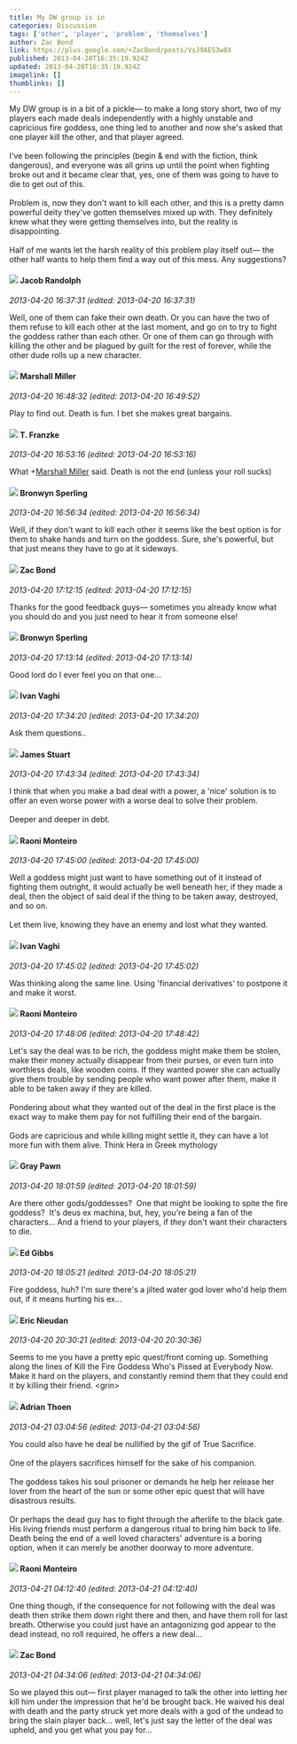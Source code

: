 ```yaml
---
title: My DW group is in
categories: Discussion
tags: ['other', 'player', 'problem', 'themselves']
author: Zac Bond
link: https://plus.google.com/+ZacBond/posts/VsJ9AE53w8X
published: 2013-04-20T16:35:19.924Z
updated: 2013-04-20T16:35:19.924Z
imagelink: []
thumblinks: []
---
```


My DW group is in a bit of a pickle— to make a long story short, two of my players each made deals independently with a highly unstable and capricious fire goddess, one thing led to another and now she&#39;s asked that one player kill the other, and that player agreed.<br /><br />I&#39;ve been following the principles (begin &amp; end with the fiction, think dangerous), and everyone was all grins up until the point when fighting broke out and it became clear that, yes, one of them was going to have to die to get out of this.<br /><br />Problem is, now they don&#39;t want to kill each other, and this is a pretty damn powerful deity they&#39;ve gotten themselves mixed up with. They definitely knew what they were getting themselves into, but the reality is disappointing.<br /><br />Half of me wants let the harsh reality of this problem play itself out— the other half wants to help them find a way out of this mess. Any suggestions?
<div id='comment z12ydd0gmnnojlmpg04cdzjbqqvsvrhhkyo0k'>
  <h4><img src='{{site.baseurl}}//images/avatars/105004837996196022135_photo.jpg'> Jacob Randolph</h4>
      <p><cite>2013-04-20 16:37:31 (edited: 2013-04-20 16:37:31)</cite></p>
        <p>Well, one of them can fake their own death. Or you can have the two of them refuse to kill each other at the last moment, and go on to try to fight the goddess rather than each other. Or one of them can go through with killing the other and be plagued by guilt for the rest of forever, while the other dude rolls up a new character.</p>
</div>
        

<div id='comment z12ydd0gmnnojlmpg04cdzjbqqvsvrhhkyo0k'>
  <h4><img src='{{site.baseurl}}//images/avatars/113927217394445366066_photo.jpg'> Marshall Miller</h4>
      <p><cite>2013-04-20 16:48:32 (edited: 2013-04-20 16:49:52)</cite></p>
        <p>Play to find out.  Death is fun.  I bet she makes great bargains.</p>
</div>
        

<div id='comment z12ydd0gmnnojlmpg04cdzjbqqvsvrhhkyo0k'>
  <h4><img src='{{site.baseurl}}//images/avatars/110330901807759406775_photo.jpg'> T. Franzke</h4>
      <p><cite>2013-04-20 16:53:16 (edited: 2013-04-20 16:53:16)</cite></p>
        <p>What <span class="proflinkWrapper"><span class="proflinkPrefix">+</span><a class="proflink" href="https://plus.google.com/113927217394445366066" oid="113927217394445366066">Marshall Miller</a></span> said. Death is not the end (unless your roll sucks)</p>
</div>
        

<div id='comment z12ydd0gmnnojlmpg04cdzjbqqvsvrhhkyo0k'>
  <h4><img src='{{site.baseurl}}//images/avatars/116014356362508115157_photo.jpg'> Bronwyn Sperling</h4>
      <p><cite>2013-04-20 16:56:34 (edited: 2013-04-20 16:56:34)</cite></p>
        <p>Well, if they don&#39;t want to kill each other it seems like the best option is for them to shake hands and turn on the goddess. Sure, she&#39;s powerful, but that just means they have to go at it sideways.</p>
</div>
        

<div id='comment z12ydd0gmnnojlmpg04cdzjbqqvsvrhhkyo0k'>
  <h4><img src='{{site.baseurl}}//images/avatars/102078128395879355871_photo.jpg'> Zac Bond</h4>
      <p><cite>2013-04-20 17:12:15 (edited: 2013-04-20 17:12:15)</cite></p>
        <p>Thanks for the good feedback guys— sometimes you already know what you should do and you just need to hear it from someone else!</p>
</div>
        

<div id='comment z12ydd0gmnnojlmpg04cdzjbqqvsvrhhkyo0k'>
  <h4><img src='{{site.baseurl}}//images/avatars/116014356362508115157_photo.jpg'> Bronwyn Sperling</h4>
      <p><cite>2013-04-20 17:13:14 (edited: 2013-04-20 17:13:14)</cite></p>
        <p>Good lord do I ever feel you on that one...</p>
</div>
        

<div id='comment z12ydd0gmnnojlmpg04cdzjbqqvsvrhhkyo0k'>
  <h4><img src='{{site.baseurl}}//images/avatars/116670244276636380421_photo.jpg'> Ivan Vaghi</h4>
      <p><cite>2013-04-20 17:34:20 (edited: 2013-04-20 17:34:20)</cite></p>
        <p>Ask them questions..</p>
</div>
        

<div id='comment z12ydd0gmnnojlmpg04cdzjbqqvsvrhhkyo0k'>
  <h4><img src='{{site.baseurl}}//images/avatars/112165300112510479765_photo.jpg'> James Stuart</h4>
      <p><cite>2013-04-20 17:43:34 (edited: 2013-04-20 17:43:34)</cite></p>
        <p>I think that when you make a bad deal with a power, a &#39;nice&#39; solution is to offer an even worse power with a worse deal to solve their problem.<br /><br />Deeper and deeper in debt.</p>
</div>
        

<div id='comment z12ydd0gmnnojlmpg04cdzjbqqvsvrhhkyo0k'>
  <h4><img src='{{site.baseurl}}//images/avatars/116853051997757460697_photo.jpg'> Raoni Monteiro</h4>
      <p><cite>2013-04-20 17:45:00 (edited: 2013-04-20 17:45:00)</cite></p>
        <p>Well a goddess might just want to have something out of it instead of fighting them outright, it would actually be well beneath her, if they made a deal, then the object of said deal if the thing to be taken away, destroyed, and so on.<br /><br />Let them live, knowing they have an enemy and lost what they wanted.</p>
</div>
        

<div id='comment z12ydd0gmnnojlmpg04cdzjbqqvsvrhhkyo0k'>
  <h4><img src='{{site.baseurl}}//images/avatars/116670244276636380421_photo.jpg'> Ivan Vaghi</h4>
      <p><cite>2013-04-20 17:45:02 (edited: 2013-04-20 17:45:02)</cite></p>
        <p>Was thinking along the same line. Using &#39;financial derivatives&#39; to postpone it and make it worst.</p>
</div>
        

<div id='comment z12ydd0gmnnojlmpg04cdzjbqqvsvrhhkyo0k'>
  <h4><img src='{{site.baseurl}}//images/avatars/116853051997757460697_photo.jpg'> Raoni Monteiro</h4>
      <p><cite>2013-04-20 17:48:06 (edited: 2013-04-20 17:48:42)</cite></p>
        <p>Let&#39;s say the deal was to be rich, the goddess might make them be stolen, make their money actually disappear from their purses, or even turn into worthless deals, like wooden coins. If they wanted power she can actually give them trouble by sending people who want power after them, make it able to be taken away if they are killed.<br /><br />Pondering about what they wanted out of the deal in the first place is the exact way to make them pay for not fulfilling their end of the bargain.<br /><br />Gods are capricious and while killing might settle it, they can have a lot more fun with them alive. Think Hera in Greek mythology</p>
</div>
        

<div id='comment z12ydd0gmnnojlmpg04cdzjbqqvsvrhhkyo0k'>
  <h4><img src='{{site.baseurl}}//images/avatars/101426386622372860909_photo.jpg'> Gray Pawn</h4>
      <p><cite>2013-04-20 18:01:59 (edited: 2013-04-20 18:01:59)</cite></p>
        <p>Are there other gods/goddesses?  One that might be looking to spite the fire goddess?  It&#39;s deus ex machina, but, hey, you&#39;re being a fan of the characters... And a friend to your players, if <i>they</i> don&#39;t want their characters to die.</p>
</div>
        

<div id='comment z12ydd0gmnnojlmpg04cdzjbqqvsvrhhkyo0k'>
  <h4><img src='{{site.baseurl}}//images/avatars/109000970532467033120_photo.jpg'> Ed Gibbs</h4>
      <p><cite>2013-04-20 18:05:21 (edited: 2013-04-20 18:05:21)</cite></p>
        <p>Fire goddess, huh? I&#39;m sure there&#39;s a jilted water god lover who&#39;d help them out, if it means hurting his ex... <br /></p>
</div>
        

<div id='comment z12ydd0gmnnojlmpg04cdzjbqqvsvrhhkyo0k'>
  <h4><img src='{{site.baseurl}}//images/avatars/112928858730524882505_photo.jpg'> Eric Nieudan</h4>
      <p><cite>2013-04-20 20:30:21 (edited: 2013-04-20 20:30:36)</cite></p>
        <p>Seems to me you have a pretty epic quest/front coming up. Something along the lines of Kill the Fire Goddess Who&#39;s Pissed at Everybody Now. Make it hard on the players, and constantly remind them that they could end it by killing their friend. &lt;grin&gt;</p>
</div>
        

<div id='comment z12ydd0gmnnojlmpg04cdzjbqqvsvrhhkyo0k'>
  <h4><img src='{{site.baseurl}}//images/avatars/113847025671240258531_photo.jpg'> Adrian Thoen</h4>
      <p><cite>2013-04-21 03:04:56 (edited: 2013-04-21 03:04:56)</cite></p>
        <p>You could also have he deal be nullified by the gif of True Sacrifice.<br /><br />One of the players sacrifices himself for the sake of his companion.<br /><br /> The goddess takes his soul prisoner or demands he help her release her lover from the heart of the sun or some other epic quest that will have disastrous results.<br /><br />Or perhaps the dead guy has to fight through the afterlife to the black gate. His living friends must perform a dangerous ritual to bring him back to life. Death being the end of a well loved characters&#39; adventure is a boring option, when it can merely be another doorway to more adventure.</p>
</div>
        

<div id='comment z12ydd0gmnnojlmpg04cdzjbqqvsvrhhkyo0k'>
  <h4><img src='{{site.baseurl}}//images/avatars/116853051997757460697_photo.jpg'> Raoni Monteiro</h4>
      <p><cite>2013-04-21 04:12:40 (edited: 2013-04-21 04:12:40)</cite></p>
        <p>One thing though, if the consequence for not following with the deal was death then strike them down right there and then, and have them roll for last breath. Otherwise you could just have an antagonizing god appear to the dead instead, no roll required, he offers a new deal...</p>
</div>
        

<div id='comment z12ydd0gmnnojlmpg04cdzjbqqvsvrhhkyo0k'>
  <h4><img src='{{site.baseurl}}//images/avatars/102078128395879355871_photo.jpg'> Zac Bond</h4>
      <p><cite>2013-04-21 04:34:06 (edited: 2013-04-21 04:34:06)</cite></p>
        <p>So we played this out— first player managed to talk the other into letting her kill him under the impression that he&#39;d be brought back. He waived his deal with death and the party struck yet more deals with a god of the undead to bring the slain player back... well, let&#39;s just say the letter of the deal was upheld, and you get what you pay for...</p>
</div>
        